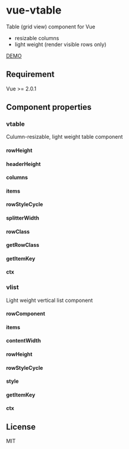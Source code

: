 # vue-vtable

Table (grid view) component for Vue
* resizable columns
* light weight (render visible rows only)

[DEMO](http://wonderful-panda.github.io/vue-vtable/example/)

## Requirement
Vue >= 2.0.1

## Component properties

### vtable
Culumn-resizable, light weight table component

#### rowHeight
#### headerHeight
#### columns
#### items
#### rowStyleCycle
#### splitterWidth
#### rowClass
#### getRowClass
#### getItemKey
#### ctx

### vlist
Light weight vertical list component

#### rowComponent
#### items
#### contentWidth
#### rowHeight
#### rowStyleCycle
#### style
#### getItemKey
#### ctx

## License
MIT
